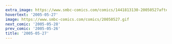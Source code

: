 ```yaml
---
extra_image: https://www.smbc-comics.com/comics/1441813130-20050527after.png
hovertext: '2005-05-27'
image: https://www.smbc-comics.com/comics/20050527.gif
next_comic: '2005-05-28'
prev_comic: '2005-05-26'
title: '2005-05-27'
---
```


